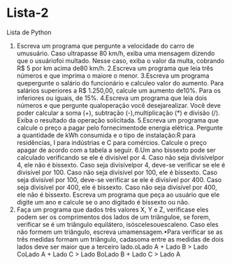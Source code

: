 # Lista-2
Lista de Python
  
  1. Escreva um programa que pergunte a velocidade do carro de umusuário. Caso ultrapasse 80 km/h,  exiba  uma  mensagem  dizendo  que  o  usuáriofoi  multado.  Nesse  caso,  exiba  o  valor  da multa, cobrando R$ 5 por km acima de80 km/h.
  2.Escreva um programa que leia três números e que imprima o maiore o menor.
  3.Escreva um programa quepergunte o salário do funcionário e calculeo valor do aumento. Para salários superiores a R$ 1.250,00, calcule um aumento de10%. Para os inferiores ou iguais, de 15%.
  4.Escreva um programa que leia dois números e que pergunte qualoperação você desejarealizar. Você  deve  poder  calcular  a  soma  (+),  subtração  (-),multiplicação  (*)  e  divisão  (/).  Exiba  o resultado da operação solicitada.
  5.Escreva  um  programa  que  calcule  o  preço  a  pagar  pelo  fornecimentode  energia  elétrica. Pergunte  a  quantidade  de  kWh  consumida  e  o  tipo  de  instalação:R  para  residências,  I  para indústrias e C para comércios. Calcule o preço apagar de acordo com a tabela a seguir.
  6.Um ano bissexto pode ser calculado verificando se ele é divisível por 4. Caso não seja divisívelpor 4, ele não é bissexto. Caso seja divisívelpor 4, deve-se verificar se ele é divisível por 100. Caso não seja divisível por 100, ele é bissexto. Caso seja divisível por 100, deve-se verificar se ele  é  divisível  por  400.  Caso  seja divisível  por  400,  ele  é  bissexto.  Caso  não  seja  divisível  por 400, ele não é bissexto. Escreva um programa que peça ao usuário que ele digite um ano e calcule se o ano digitado é bissexto ou não.
  7. Faça um programa que dados três valores X, Y e Z, verificase eles podem ser os comprimentos dos lados de um triânguloe, se forem, verificar se é um triângulo equilátero, isóscelesouescaleno. Caso eles não formem um triângulo, escreva umamensagem.•Para  verificar  se  as  três  medidas  formam  um triângulo,  cadasoma  entre  as  medidas  de dois lados deve ser maior que a terceiro lado.oLado A + Lado B > Lado CoLado A + Lado C > Lado BoLado B + Lado C > Lado A
